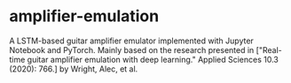 # amplifier-emulation
A LSTM-based guitar amplifier emulator implemented with Jupyter Notebook and PyTorch. Mainly based on the research presented in ["Real-time guitar amplifier emulation with deep learning." Applied Sciences 10.3 (2020): 766.] by Wright, Alec, et al.
